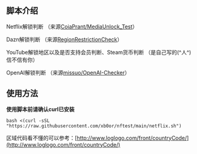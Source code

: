 ## 脚本介绍

Netflix解锁判断
（来源[CoiaPrant/MediaUnlock_Test](https://github.com/CoiaPrant/MediaUnlock_Test)）

Dazn解锁判断
（来源[RegionRestrictionCheck](https://github.com/lmc999/RegionRestrictionCheck)）


YouTube解锁地区以及是否支持会员判断、Steam货币判断
（是自己写的(^人^) 信不信有你）


OpenAI解锁判断
（来源[missuo/OpenAI-Checker](https://github.com/missuo/OpenAI-Checker)）


## 使用方法

**使用脚本前请确认curl已安装**

```
bash <(curl -sSL "https://raw.githubusercontent.com/xb0or/nftest/main/netflix.sh")
```
 区域代码看不懂的可以参考：[http://www.loglogo.com/front/countryCode/](http://www.loglogo.com/front/countryCode/)

